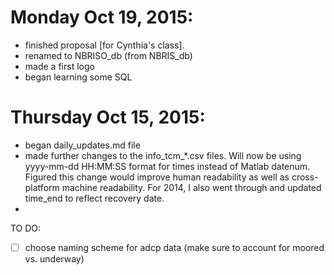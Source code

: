 # Monday Oct 19, 2015:
* finished proposal [for Cynthia's class].
* renamed to NBRISO_db (from NBRIS_db)
* made a first logo
* began learning some SQL

# Thursday Oct 15, 2015:
* began daily_updates.md file
* made further changes to the info_tcm_*.csv files.  Will now be using yyyy-mm-dd HH:MM:SS format for times instead of Matlab datenum.  Figured this change would improve human readability as well as cross-platform machine readability.  For 2014, I also went through and updated time_end to reflect recovery date. 
* 

TO DO:
- [ ] choose naming scheme for adcp data (make sure to account for moored vs. underway)
